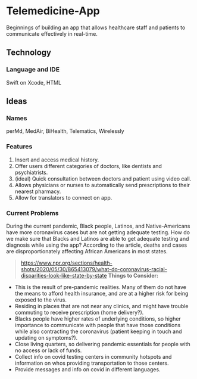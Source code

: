 # Telemedicine-App
Beginnings of building an app that allows healthcare staff and patients to communicate effectively in real-time.
## Technology
### Language and IDE
Swift on Xcode, HTML
## Ideas
### Names
perMd, MedAir, BiHealth, Telematics, Wirelessly
### Features
1. Insert and access medical history.
2. Offer users different categories of doctors, like dentists and psychiatrists.
3. (ideal) Quick consultation between doctors and patient using video call.
4. Allows physicians or nurses to automatically send prescriptions to their nearest pharmacy.
5. Allow for translators to connect on app.
### Current Problems
During the current pandemic, Black people, Latinos, and Native-Americans have more coronavirus cases but are not getting adequate testing.
How do we make sure that Blacks and Latinos are able to get adequate testing and diagnosis while using the app?
According to the article, deaths and cases are disproportionately affecting African Americans in most states.
> https://www.npr.org/sections/health-shots/2020/05/30/865413079/what-do-coronavirus-racial-disparities-look-like-state-by-state
**Things to Consider:**
- This is the result of pre-pandemic realities. Many of them do not have the means to afford health insurance, and are at a higher risk for being exposed to the virus.
- Residing in places that are not near any clinics, and might have trouble commuting to receive prescription (home delivery?).
- Blacks people have higher rates of underlying conditions, so higher importance to communicate with people that have those conditions while also contracting the coronavirus (patient keeping in touch and updating on symptoms?).
- Close living quarters, so delivering pandemic essentials for people with no access or lack of funds.
- Collect info on covid testing centers in community hotspots and information on whos providing transportation to those centers.
- Provide messages and info on covid in different languages.
